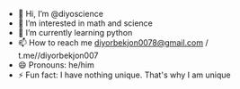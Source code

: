 - 👋 Hi, I’m @diyoscience
- 👀 I’m interested in math and science
- 🌱 I’m currently learning python 
- 📫 How to reach me diyorbekjon0078@gmail.com / t.me//diyorbekjon007
- 😄 Pronouns: he/him
- ⚡ Fun fact: I have nothing unique. That's why I am unique 

<!---
diyoscience/diyoscience is a ✨ special ✨ repository because its `README.md` (this file) appears on your GitHub profile.
You can click the Preview link to take a look at your changes.
--->
